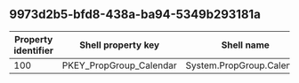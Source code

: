 ## 9973d2b5-bfd8-438a-ba94-5349b293181a

Property identifier | Shell property key | Shell name | Alias
--- | --- | --- | ---
100 | PKEY_PropGroup_Calendar | System.PropGroup.Calendar | 

